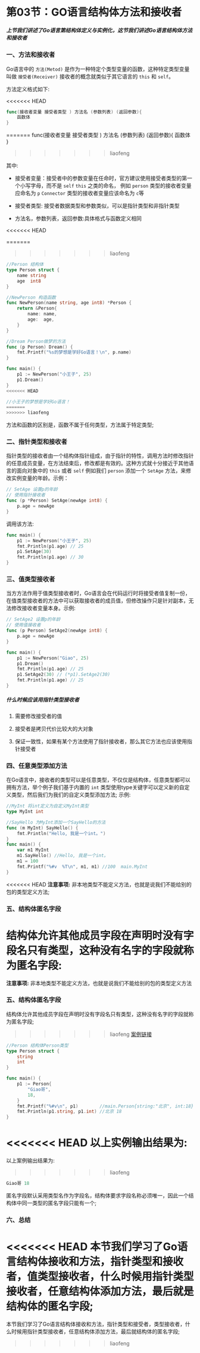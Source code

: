 # 第03节：GO语言结构体方法和接收者

##### 上节我们讲述了Go语言第结构体定义与实例化，这节我们讲述Go语言结构体方法和接收者

### 一、方法和接收者

Go语言中的 `方法(Metod)` 是作为一种特定个类型变量的函数，这种特定类型变量叫做 `接受者(Receiver)` 接收者的概念就类似于其它语言的 `this` 和 `self`。

方法定义格式如下:

<<<<<<< HEAD
```go
func(接收者变量 接受者类型 ) 方法名 (参数列表) (返回参数){
    函数体
}
```
=======
func(接收者变量 接受者类型 ) 方法名 (参数列表) (返回参数){
    函数体
}
>>>>>>> liaofeng

其中:

* 接受者变量：接受者中的参数变量在任命时，官方建议使用接受者类型的第一个小写字母，而不是 `self` `this` 之类的命名， 例如 `person` 类型的接收者变量应命名为 `p` `Connector` 类型的接收者变量应该命名为 `c`等

* 接受者类型: 接受者数据类型和参数类似，可以是指针类型和非指针类型

* 方法名，参数列表，返回参数:具体格式与函数定义相同

<<<<<<< HEAD

=======
>>>>>>> liaofeng
```go
//Person 结构体
type Person struct {
	name string
	age  int8
}

//NewPerson 构造函数
func NewPerson(name string, age int8) *Person {
	return &Person{
		name: name,
		age:  age,
	}
}

//Dream Person做梦的方法
func (p Person) Dream() {
	fmt.Printf("%s的梦想是学好Go语言！\n", p.name)
}

func main() {
	p1 := NewPerson("小王子", 25)
	p1.Dream()
}
<<<<<<< HEAD

//小王子的梦想是学好Go语言！
=======
>>>>>>> liaofeng
```

方法和函数的区别是，函数不属于任何类型，方法属于特定类型;

### 二、指针类型和接收者

指针类型的接收者由一个结构体指针组成，由于指针的特性，调用方法时修改指针的任意成员变量，在方法结束后，修改都是有效的。这种方式就十分接近于其他语言的面向对象中的 `this` 或者 `self` 例如我们   `person` 添加一个 `SetAge` 方法，来修改实例变量的年龄。示例：

```go
// SetAge 设置p的年龄
// 使用指针接收者
func (p *Person) SetAge(newAge int8) {
	p.age = newAge
}
```

调用该方法:

```go
func main() {
	p1 := NewPerson("小王子", 25)
	fmt.Println(p1.age) // 25
	p1.SetAge(30)
	fmt.Println(p1.age) // 30
}
```

### 三、值类型接收者

当方方法作用于值类型接收者时，Go语言会在代码运行时将接受者值复制一份，在值类型接收者的方法中可以获取接收者的成员值，但修改操作只是针对副本，无法修改接收者变量本身。示例:

```go
// SetAge2 设置p的年龄
// 使用值接收者
func (p Person) SetAge2(newAge int8) {
	p.age = newAge
}

func main() {
	p1 := NewPerson("Giao", 25)
	p1.Dream()
	fmt.Println(p1.age) // 25
	p1.SetAge2(30) // (*p1).SetAge2(30)
	fmt.Println(p1.age) // 25
}
```

##### 什么时候应该用指针类型接收者

1. 需要修改接受者的值

2. 接受者是拷贝代价比较大的大对象

3. 保证一致性，如果有某个方法使用了指针接收者，那么其它方法也应该使用指针接受者

### 四、任意类型添加方法

在Go语言中，接收者的类型可以是任意类型，不仅仅是结构体，任意类型都可以拥有方法，举个例子我们基于内置的 `int` 类型使用type关键字可以定义新的自定义类型，然后我们为我们的自定义类型添加方法; 示例:

```go
//MyInt 将int定义为自定义MyInt类型
type MyInt int

//SayHello 为MyInt添加一个SayHello的方法
func (m MyInt) SayHello() {
	fmt.Println("Hello, 我是一个int。")
}
func main() {
	var m1 MyInt
	m1.SayHello() //Hello, 我是一个int。
	m1 = 100
	fmt.Printf("%#v  %T\n", m1, m1) //100  main.MyInt
}
```

<<<<<<< HEAD
**注意事项:** 非本地类型不能定义方法，也就是说我们不能给别的包的类型定义方法;

### 五、结构体匿名字段

结构体允许其他成员字段在声明时没有字段名只有类型，这种没有名字的字段就称为匿名字段:
=======
**注意事项:** 非本地类型不能定义方法，也就是说我们不能给别的包的类型定义方法

### 五、结构体匿名字段

结构体允许其他成员字段在声明时没有字段名只有类型，这种没有名字的字段就称为匿名字段;
>>>>>>> liaofeng
[案例链接](https://github.com/Yan-Yan0129/Go-example/blob/master/%E7%AC%AC05%E7%AB%A0%EF%BC%9AGo%E8%AF%AD%E8%A8%80%E7%BB%93%E6%9E%84%E4%BD%93/%E7%AC%AC03%E8%8A%82%EF%BC%9AGo%E8%AF%AD%E8%A8%80%E7%BB%93%E6%9E%84%E4%BD%93%E6%96%B9%E6%B3%95%E5%92%8C%E6%8E%A5%E6%94%B6%E8%80%85/demo01.md)
```go
//Person 结构体Person类型
type Person struct {
	string
	int
}

func main() {
	p1 := Person{
		"Giao哥",
		18,
	}
	fmt.Printf("%#v\n", p1)        //main.Person{string:"北京", int:18}
	fmt.Println(p1.string, p1.int) //北京 18
}
```

<<<<<<< HEAD
以上实例输出结果为:
=======
以上案例输出结果为:
>>>>>>> liaofeng

```go
Giao哥 18
```

匿名字段默认采用类型名作为字段名，结构体要求字段名称必须唯一，因此一个结构体中同一类型的匿名字段只能有一个;

### 六、总结

<<<<<<< HEAD
本节我们学习了Go语言结构体接收和方法，指针类型和接收者，值类型接收者，什么时候用指针类型接收者，任意结构体添加方法，最后就是结构体的匿名字段;
=======
本节我们学习了Go语言结构体接收和方法，指针类型和接受者，类型接收者，什么时候用指针类型接收者，任意结构体添加方法，最后就结构体的匿名字段;
>>>>>>> liaofeng

